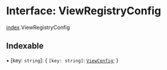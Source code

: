 # Interface: ViewRegistryConfig

[index](../wiki/index).ViewRegistryConfig

## Indexable

▪ [key: `string`]: { `[key: string]`: [`ViewConfig`](../wiki/index.ViewConfig);  }
